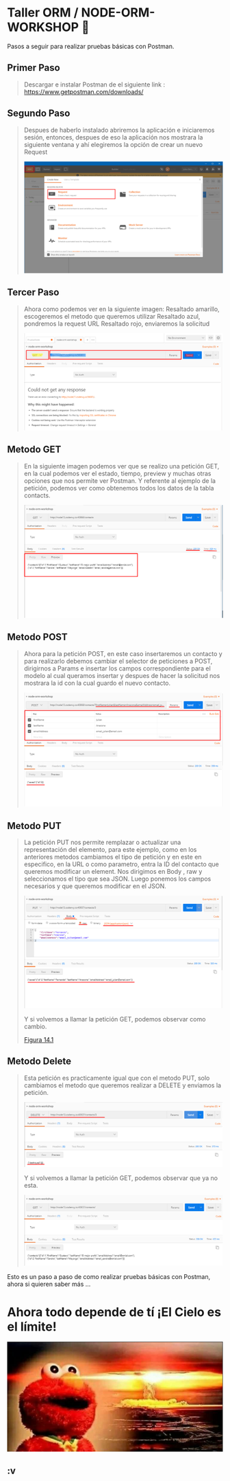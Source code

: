 # Taller ORM / NODE-ORM-WORKSHOP 🚀

Pasos a seguir para realizar pruebas básicas con Postman.

## Primer Paso
> Descargar e instalar Postman de el siguiente link : https://www.getpostman.com/downloads/

## Segundo Paso
> Despues de haberlo instalado abriremos la aplicación e iniciaremos sesión, entonces, despues de eso la aplicación nos mostrara la siguiente ventana  y ahí elegiremos la opción de crear un nuevo Request
>
>![Figura 14.1](images/postman_1.png)


## Tercer Paso
> Ahora como podemos ver en la siguiente imagen:
> Resaltado amarillo, escogeremos el metodo que queremos utilizar
> Resaltado azul, pondremos la request URL
> Resaltado rojo, enviaremos la solicitud
>
>![Figura 14.1](images/postman_2.png)

## Metodo GET
> En la siguiente imagen podemos ver que se realizo una petición GET, en la cual podemos ver el estado, tiempo, preview y muchas otras opciones que nos permite ver Postman. Y referente al ejemplo de la petición, podemos ver como obtenemos todos los datos de la tabla contacts.
>
>![Figura 14.1](images/postman_3.png)

## Metodo POST
> Ahora para la petición POST, en este caso insertaremos un contacto y para realizarlo debemos cambiar el selector de peticiones a POST, dirigirnos a Params e insertar los campos correspondiente para el modelo al cual queramos insertar y despues de hacer la solicitud nos mostrara la id con la cual guardo el nuevo contacto.
>
>![Figura 14.1](images/postman_4.png)

## Metodo PUT
> La petición PUT nos permite remplazar o actualizar una representación del elemento, para este ejemplo, como en los anteriores metodos cambiamos el tipo de petición y en este en especifico, en la URL o como parametro, entra la ID del contacto que queremos modificar un element. Nos dirigimos en Body , raw y seleccionamos el tipo que sea JSON. Luego ponemos los campos necesarios y que queremos modificar en el JSON.
>
>![Figura 14.1](images/postman_5.png)
>
>Y si volvemos a llamar la petición GET, podemos observar como cambio.
>
>[Figura 14.1](images/postman_6.png)

## Metodo Delete
>Esta petición es practicamente igual que con el metodo PUT, solo cambiamos el metodo que queremos realizar a DELETE y enviamos la petición.
>
>![Figura 14.1](images/postman_7.png)
>
>Y si volvemos a llamar la petición GET, podemos observar que ya no esta.
>
>![Figura 14.1](images/postman_8.png)

Esto es un paso a paso de como realizar pruebas básicas con Postman, ahora si quieren saber más ...

# Ahora todo depende de tí ¡El Cielo es el límite!
![Figura 14.1](images/final.png)

## :v
